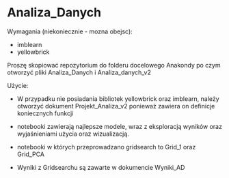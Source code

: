 # Analiza_Danych

Wymagania (niekoniecznie - mozna obejsc):

- imblearn
- yellowbrick

Proszę skopiować repozytorium do folderu docelowego Anakondy po czym otworzyć pliki Analiza_Danych i Analiza_danych_v2


Użycie:

 - W przypadku nie posiadania bibliotek yellowbrick oraz
imblearn, należy otworzyć dokument Projekt_Analiza_v2
ponieważ zawiera on definicje koniecznych funkcji

 - notebooki zawierają najlepsze modele, wraz z eksploracją wyników
oraz wyjaśnieniami użycia oraz wizualizacją.

 - notebooki w których przeprowadzano gridsearch to
Grid_1 oraz Grid_PCA

 - Wyniki z Gridsearchu są zawarte w dokumencie Wyniki_AD
